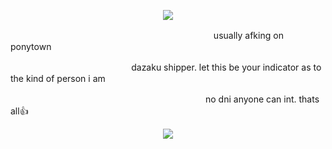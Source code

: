 <p align="center">
<img src=https://i.postimg.cc/T12hr94Z/Untitled100-20250920174947.png>

ㅤㅤㅤㅤㅤㅤㅤㅤㅤㅤㅤㅤㅤㅤ  ㅤㅤㅤㅤㅤㅤ ㅤㅤㅤ  ㅤ usually afking on ponytown

ㅤㅤㅤㅤㅤㅤㅤㅤㅤㅤㅤㅤㅤㅤㅤdazaku shipper. let this be your indicator as to the kind of person i am

ㅤㅤㅤㅤㅤㅤㅤㅤㅤㅤㅤㅤㅤㅤㅤㅤ  ㅤㅤㅤㅤ  ㅤ   ㅤㅤ no dni anyone can int. thats all👍
</p>

<p align="center">
 <img src=https://i.postimg.cc/HnqZvdJM/Untitled101-20250920212621.png>
</p>
